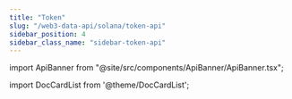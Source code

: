 ```yaml
---
title: "Token"
slug: "/web3-data-api/solana/token-api"
sidebar_position: 4
sidebar_class_name: "sidebar-token-api"
---
```


import ApiBanner from "@site/src/components/ApiBanner/ApiBanner.tsx";

<ApiBanner />

import DocCardList from '@theme/DocCardList';

<DocCardList />
